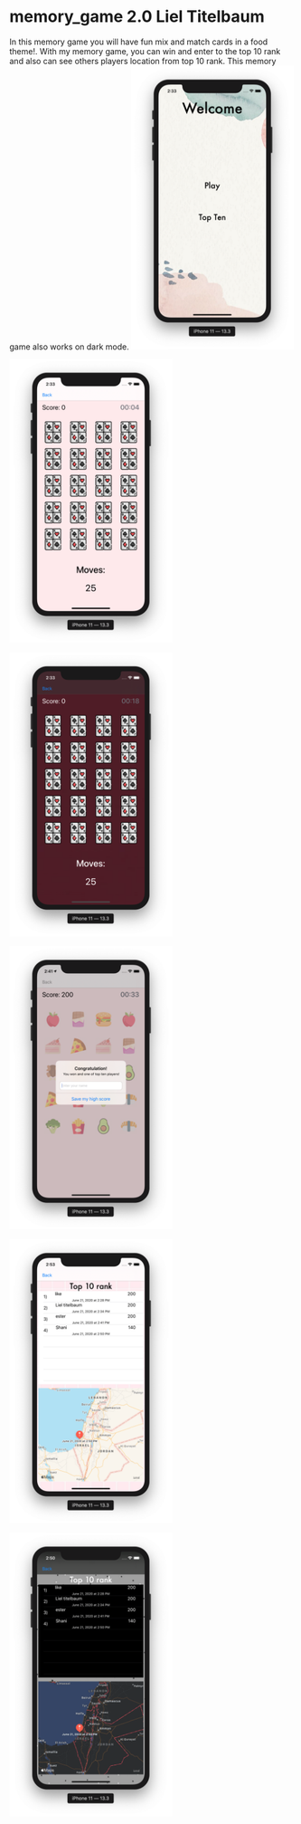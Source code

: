 # memory_game 2.0 Liel Titelbaum

In this memory game you will have fun mix and match cards in a food theme!. With my memory game, you can win and enter to the top 10 rank and also can see others players location from top 10 rank. This memory game also works on dark mode.
<img src="https://github.com/lieltitelbaum/memory_game_2/blob/master/Screen%20Shot%202020-06-21%20at%2014.33.25.png"
width="288">

<img src="https://github.com/lieltitelbaum/memory_game_2/blob/master/Screen%20Shot%202020-06-21%20at%2014.33.46.png"
width="288">

<img src="https://github.com/lieltitelbaum/memory_game_2/blob/master/Screen%20Shot%202020-06-21%20at%2014.33.59.png"
width="288">

<img src="https://github.com/lieltitelbaum/memory_game_2/blob/master/Screen%20Shot%202020-06-21%20at%2014.41.01.png"
width="288">

<img src="https://github.com/lieltitelbaum/memory_game_2/blob/master/Screen%20Shot%202020-06-21%20at%2014.53.53.png"
width="288">

<img src="https://github.com/lieltitelbaum/memory_game_2/blob/master/Screen%20Shot%202020-06-21%20at%2014.50.26.png"
width="288">
